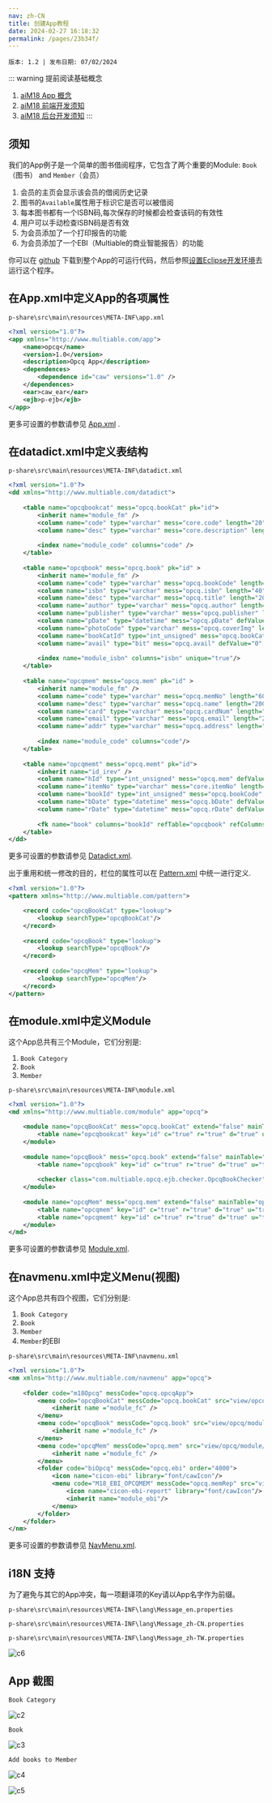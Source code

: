 ```yaml
---
nav: zh-CN
title: 创建App教程
date: 2024-02-27 16:18:32
permalink: /pages/23b34f/
---
```


`版本: 1.2 | 发布日期: 07/02/2024`

::: warning 提前阅读基础概念
1. [aiM18 App 概念](/pages/becaba/)
2. [aiM18 前端开发须知](/pages/ac081b/)
3. [aiM18 后台开发须知](/pages/211e7e/)
:::

## 须知

我们的App例子是一个简单的图书借阅程序，它包含了两个重要的Module: `Book`（图书） and `Member`（会员）

1. 会员的主页会显示该会员的借阅历史记录
2. 图书的`Available`属性用于标识它是否可以被借阅
3. 每本图书都有一个ISBN码,每次保存的时候都会检查该码的有效性
4. 用户可以手动检查ISBN码是否有效
5. 为会员添加了一个打印报告的功能
6. 为会员添加了一个EBI（Multiable的商业智能报告）的功能

你可以在 [github](https://github.com/m18ce01/M18-App-Sample) 下载到整个App的可运行代码，然后参照[设置Eclipse开发环境](/pages/7b6279/)去运行这个程序。

## 在App.xml中定义App的各项属性

`p-share\src\main\resources\META-INF\app.xml`

```xml
<?xml version="1.0"?>
<app xmlns="http://www.multiable.com/app">
	<name>opcq</name>
	<version>1.0</version>
	<description>Opcq App</description>
	<dependences>
		<dependence id="caw" versions="1.0" />
	</dependences>	
	<ear>caw_ear</ear>
	<ejb>p-ejb</ejb>	
</app>
```

更多可设置的参数请参见 [App.xml](/pages/becaba/#关于-app-xml) .

## 在datadict.xml中定义表结构

`p-share\src\main\resources\META-INF\datadict.xml`

```xml
<?xml version="1.0"?>
<dd xmlns="http://www.multiable.com/datadict">
	
	<table name="opcqbookcat" mess="opcq.bookCat" pk="id">
		<inherit name="module_fm" />
		<column name="code" type="varchar" mess="core.code" length="20" defPattern="fmCode" required="true" batchUpdate="false"/>
		<column name="desc" type="varchar" mess="core.description" length="100" defPattern="charDesc" i18nField="true" batchUpdate="true"/>
		
		<index name="module_code" columns="code" />
	</table>
	
	<table name="opcqbook" mess="opcq.book" pk="id" >
		<inherit name="module_fm" />
		<column name="code" type="varchar" mess="opcq.bookCode" length="40" defPattern="fmCode" required="true" batchUpdate="false"/>
		<column name="isbn" type="varchar" mess="opcq.isbn" length="40" defPattern="char20" required="true" batchUpdate="false"/>
		<column name="desc" type="varchar" mess="opcq.title" length="200" defPattern="charDesc" i18nField="true" batchUpdate="true"/>
		<column name="author" type="varchar" mess="opcq.author" length="100" defPattern="char60" i18nField="true" batchUpdate="true"/>
		<column name="publisher" type="varchar" mess="opcq.publisher" length="100" defPattern="char100" i18nField="true" batchUpdate="true"/>
		<column name="pDate" type="datetime" mess="opcq.pDate" defValue="NOW()" defPattern="date"/>
		<column name="photoCode" type="varchar" mess="opcq.coverImg" length="60" defPattern="imgCode" />
		<column name="bookCatId" type="int_unsigned" mess="opcq.bookCat" defValue="0" defPattern="opcqBookCat" batchUpdate="false"/>
		<column name="avail" type="bit" mess="opcq.avail" defValue="0" defPattern="check"/>
		
		<index name="module_isbn" columns="isbn" unique="true"/>
	</table>
	
	<table name="opcqmem" mess="opcq.mem" pk="id" >
		<inherit name="module_fm" />
		<column name="code" type="varchar" mess="opcq.memNo" length="60" defPattern="fmCode" required="true" batchUpdate="false"/>
		<column name="desc" type="varchar" mess="opcq.name" length="200" defPattern="char50" i18nField="true" required="true" batchUpdate="true"/>
		<column name="card" type="varchar" mess="opcq.cardNum" length="60" defPattern="char30" required="true" batchUpdate="false"/>
		<column name="email" type="varchar" mess="opcq.email" length="200" defPattern="char100" batchUpdate="true"/>
		<column name="addr" type="varchar" mess="opcq.address" length="-1" defPattern="char2000" i18nField="true"/>
		
		<index name="module_code" columns="code"/>
	</table>
	
	<table name="opcqmemt" mess="opcq.memt" pk="id">
		<inherit name="id_irev" />
		<column name="hId" type="int_unsigned" mess="opcq.mem" defValue="0" defPattern="opcqMem" dataImport="false" dataExport="false" buildin="true"/>
		<column name="itemNo" type="varchar" mess="core.itemNo" length="12" defPattern="char6" dataEasy="true" dataImport="false" dataExport="false"/>
		<column name="bookId" type="int_unsigned" mess="opcq.bookCode" defValue="0" defPattern="opcqBook" required="true"/>
		<column name="bDate" type="datetime" mess="opcq.bDate" defValue="NOW()" defPattern="date"/>
		<column name="rDate" type="datetime" mess="opcq.rDate" defValue="NOW()" defPattern="date"/>
		
		<fk name="book" columns="bookId" refTable="opcqbook" refColumns="id" />		
	</table>
</dd>
```

更多可设置的参数请参见 [Datadict.xml](/pages/211e7e/#datadict-xml).

出于重用和统一修改的目的，栏位的属性可以在 [Pattern.xml](/pages/211e7e/#pattern-xml) 中统一进行定义.

```xml
<?xml version="1.0"?>
<pattern xmlns="http://www.multiable.com/pattern">

	<record code="opcqBookCat" type="lookup">
		<lookup searchType="opcqBookCat"/>
	</record>
	
	<record code="opcqBook" type="lookup">
		<lookup searchType="opcqBook"/>
	</record>			
	
	<record code="opcqMem" type="lookup">
		<lookup searchType="opcqMem"/>
	</record>
</pattern>
```

## 在module.xml中定义Module

这个App总共有三个Module，它们分别是:

1. `Book Category`
2. `Book`
3. `Member`

`p-share\src\main\resources\META-INF\module.xml`

```xml
<?xml version="1.0"?>
<md xmlns="http://www.multiable.com/module" app="opcq">

	<module name="opcqBookCat" mess="opcq.bookCat" extend="false" mainTable="opcqbookcat" recType="" useAccess="true" useAttach="true" useBeShare="true" useApv="true" useChangenote="true" fmShare="Y" genCode_Type="BC">
		<table name="opcqbookcat" key="id" c="true" r="true" d="true" u="true" initRow="1" hpk="" fKey="" order=""/>
	</module>		
	
	<module name="opcqBook" mess="opcq.book" extend="false" mainTable="opcqbook" recType="" useAccess="true" useAttach="true" useBeShare="true" useApv="true" useChangenote="true" fmShare="Y" genCode_Type="BK">
		<table name="opcqbook" key="id" c="true" r="true" d="true" u="true" initRow="1" hpk="" fKey="" order=""/>
		
		<checker class="com.multiable.opcq.ejb.checker.OpcqBookChecker"/>
	</module>
	
	<module name="opcqMem" mess="opcq.mem" extend="false" mainTable="opcqmem" recType="" useAccess="true" useAttach="true" useBeShare="true" useApv="true" useChangenote="true" fmShare="Y" importThreadMode="false" genCode_Type="MEM">
		<table name="opcqmem" key="id" c="true" r="true" d="true" u="true" initRow="1" hpk="" fKey="" order=""/>
		<table name="opcqmemt" key="id" c="true" r="true" d="true" u="true" initRow="0" hpk="hId" fKey="" order="" cpnType="table"/>
	</module>
</md>
```

更多可设置的参数请参见 [Module.xml](/pages/211e7e/#module-xml).

## 在navmenu.xml中定义Menu(视图)

这个App总共有四个视图，它们分别是:

1. `Book Category`
2. `Book`
3. `Member`
4. `Member`的EBI

`p-share\src\main\resources\META-INF\navmenu.xml`

```xml
<?xml version="1.0"?>
<nm xmlns="http://www.multiable.com/navmenu" app="opcq">
	
	<folder code="m18Opcq" messCode="opcq.opcqApp">
		<menu code="opcqBookCat" messCode="opcq.bookCat" src="view/opcq/module/opcqBookCat" module="opcqBookCat" mType="FM" order="1000">			
			<inherit name ="module_fc" />
		</menu>	
		<menu code="opcqBook" messCode="opcq.book" src="view/opcq/module/opcqBook" module="opcqBook" mType="FM" order="2000">			
			<inherit name ="module_fc" />
		</menu>	
		<menu code="opcqMem" messCode="opcq.mem" src="view/opcq/module/opcqMem" module="opcqMem" mType="FM" order="3000">			
			<inherit name ="module_fc" />
		</menu>		
		<folder code="biOpcq" messCode="opcq.ebi" order="4000">
			<icon name="cicon-ebi" library="font/cawIcon"/>
			<menu code="M18_EBI_OPCQMEM" messCode="opcq.memRep" src="view/module/ebi/ebi" mType="EBI" order="1000">
				<icon name="cicon-ebi-report" library="font/cawIcon"/>
				<inherit name="module_ebi"/>
			</menu>
		</folder>
	</folder>	
</nm>
```

更多可设置的参数请参见 [NavMenu.xml](/pages/211e7e/#navmenu-xml).

## i18N 支持

为了避免与其它的App冲突，每一项翻译项的Key请以App名字作为前缀。

`p-share\src\main\resources\META-INF\lang\Message_en.properties`

`p-share\src\main\resources\META-INF\lang\Message_zh-CN.properties`

`p-share\src\main\resources\META-INF\lang\Message_zh-TW.properties`

![c6](/assets/c6.png)

## App 截图

`Book Category`

![c2](/assets/c2.png)

`Book`

![c3](/assets/c3.png)

`Add books to Member`

![c4](/assets/c4.png)

![c5](/assets/c5.png)

